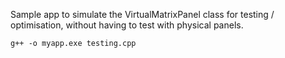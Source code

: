 Sample app to simulate the VirtualMatrixPanel class for testing / optimisation, without having to test with physical panels.

```
g++ -o myapp.exe testing.cpp
```